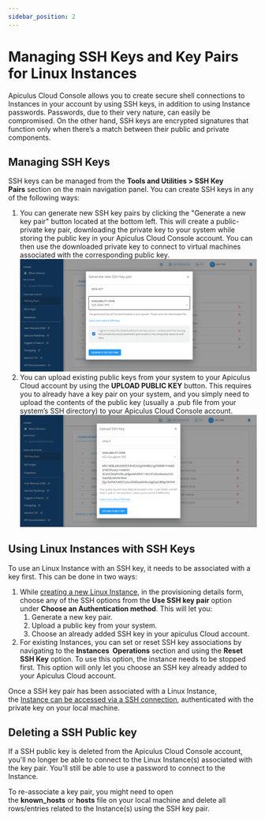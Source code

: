 ```yaml
---
sidebar_position: 2
---
```

# Managing SSH Keys and Key Pairs for Linux Instances

Apiculus Cloud Console allows you to create secure shell connections to Instances in your account by using SSH keys, in addition to using Instance passwords. Passwords, due to their very nature, can easily be compromised. On the other hand, SSH keys are encrypted signatures that function only when there’s a match between their public and private components.
## Managing SSH Keys

SSH keys can be managed from the **Tools and Utilities > SSH Key Pairs** section on the main navigation panel. You can create SSH keys in any of the following ways:

1. You can generate new SSH key pairs by clicking the "Generate a new key pair" button located at the bottom left. This will create a public-private key pair, downloading the private key to your system while storing the public key in your Apiculus Cloud Console account. You can then use the downloaded private key to connect to virtual machines associated with the corresponding public key.
	![SSH Keys and Key Pairs for Linux Instances](img/SSHKeysandKeyPairs1.png)
2. You can upload existing public keys from your system to your Apiculus Cloud account by using the **UPLOAD PUBLIC KEY** button. This requires you to already have a key pair on your system, and you simply need to upload the contents of the public key (usually a .pub file from your system’s SSH directory) to your Apiculus Cloud Console account.
	![SSH Keys and Key Pairs for Linux Instances](img/SSHKeysandKeyPairs2.png)

## Using Linux Instances with SSH Keys

To use an Linux Instance with an SSH key, it needs to be associated with a key first. This can be done in two ways:

1. While [creating a new Linux Instance](/docs/Subscribers/Compute/LinuxInstances/CreatingLinuxInstances), in the provisioning details form, choose any of the SSH options from the **Use SSH key pair** option under **Choose an Authentication method**. This will let you:
    1. Generate a new key pair.
    2. Upload a public key from your system.
    3. Choose an already added SSH key in your apiculus Cloud account.
2. For existing Instances, you can set or reset SSH key associations by navigating to the **Instances  Operations** section and using the **Reset SSH Key** option. To use this option, the instance needs to be stopped first. This option will only let you choose an SSH key already added to your Apiculus Cloud account.

Once a SSH key pair has been associated with a Linux Instance, the [Instance can be accessed via a SSH connection](/docs/Subscribers/Compute/LinuxInstances/ConnectingtoaLinuxInstance), authenticated with the private key on your local machine.

## Deleting a SSH Public key

If a SSH public key is deleted from the Apiculus Cloud Console account, you'll no longer be able to connect to the Linux Instance(s) associated with the key pair. You'll still be able to use a password to connect to the Instance.

To re-associate a key pair, you might need to open the **known_hosts** or **hosts** file on your local machine and delete all rows/entries related to the Instance(s) using the SSH key pair.




